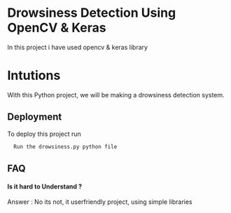 # Drowsiness Detection Using OpenCV & Keras
In this project i have used opencv & keras library

# Intutions
With this Python project, we will be making a drowsiness detection system.

## Deployment

To deploy this project run

```bash
  Run the drowsiness.py python file
```
## FAQ

#### Is it hard to Understand ?

Answer :  No its not, it userfriendly project, using simple libraries 
